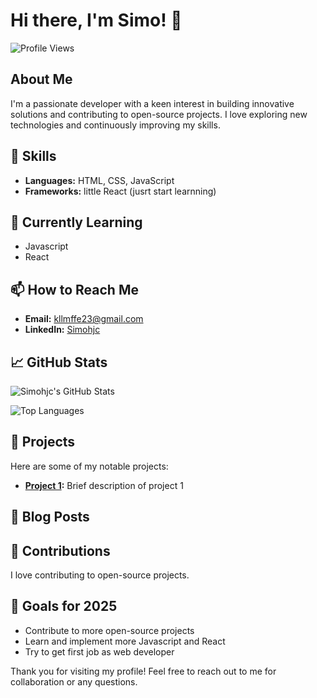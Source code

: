 
# Hi there, I'm Simo! 👋

![Profile Views](https://komarev.com/ghpvc/?username=Simohjc)

## About Me

I'm a passionate developer with a keen interest in building innovative solutions and contributing to open-source projects. I love exploring new technologies and continuously improving my skills.

## 🚀 Skills

- **Languages:** HTML, CSS, JavaScript
- **Frameworks:** little React (jusrt start learnning)


## 🌱 Currently Learning

- Javascript
- React

## 📫 How to Reach Me

- **Email:** kllmffe23@gmail.com
- **LinkedIn:** [Simohjc](https://www.linkedin.com/in/mohamedelkhair)

## 📈 GitHub Stats

![Simohjc's GitHub Stats](https://github-readme-stats.vercel.app/api?username=Simohjc&show_icons=true&theme=radical)

![Top Languages](https://github-readme-stats.vercel.app/api/top-langs/?username=Simohjc&layout=compact&theme=radical)

## 💼 Projects

Here are some of my notable projects:

- **[Project 1](https://github.com/Simohjc/dreamstudio):** Brief description of project 1

## 📝 Blog Posts


## 🤝 Contributions

I love contributing to open-source projects.

## 🎯 Goals for 2025

- Contribute to more open-source projects
- Learn and implement more Javascript and React
- Try to get first job as web developer

Thank you for visiting my profile! Feel free to reach out to me for collaboration or any questions.

